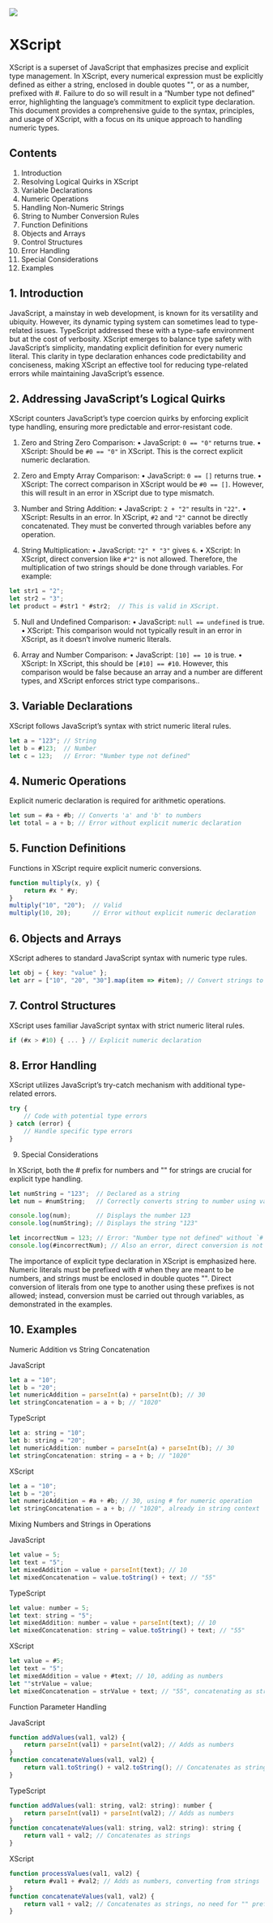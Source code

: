 ![](https://raw.githubusercontent.com/jjcxdev/xscript/5d3dffe4ebf038f60c1616854c9baa5cf37ddfb4/xs.svg)

# XScript
XScript is a superset of JavaScript that emphasizes precise and explicit type management. In XScript, every numerical expression must be explicitly defined as either a string, enclosed in double quotes "", or as a number, prefixed with #. Failure to do so will result in a “Number type not defined” error, highlighting the language’s commitment to explicit type declaration. This document provides a comprehensive guide to the syntax, principles, and usage of XScript, with a focus on its unique approach to handling numeric types.

## Contents

1.	Introduction
2.	Resolving Logical Quirks in XScript
3.	Variable Declarations
4.	Numeric Operations
5.	Handling Non-Numeric Strings
6.	String to Number Conversion Rules
7.	Function Definitions
8.	Objects and Arrays
9.	Control Structures
10.	Error Handling
11.	Special Considerations
12.	Examples

## 1. Introduction

JavaScript, a mainstay in web development, is known for its versatility and ubiquity. However, its dynamic typing system can sometimes lead to type-related issues. TypeScript addressed these with a type-safe environment but at the cost of verbosity. XScript emerges to balance type safety with JavaScript’s simplicity, mandating explicit definition for every numeric literal. This clarity in type declaration enhances code predictability and conciseness, making XScript an effective tool for reducing type-related errors while maintaining JavaScript’s essence.

## 2. Addressing JavaScript’s Logical Quirks

XScript counters JavaScript’s type coercion quirks by enforcing explicit type handling, ensuring more predictable and error-resistant code.

1.	Zero and String Zero Comparison:
	•	JavaScript: `0 == "0"` returns true.
	•	XScript: Should be `#0 == "0"` in XScript. This is the correct explicit numeric declaration.
	
2.	Zero and Empty Array Comparison:
	•	JavaScript: `0 == []` returns true.
	•	XScript: The correct comparison in XScript would be `#0 == []`. However, this will result in an error in XScript due to type mismatch.
	
3.	Number and String Addition:
	•	JavaScript: `2 + "2"` results in `"22"`.
	•	XScript: Results in an error. In XScript, `#2` and `"2"` cannot be directly concatenated. They must be converted through variables before any operation.

4.	String Multiplication:
	•	JavaScript: `"2" * "3"` gives `6`.
	•	XScript: In XScript, direct conversion like `#"2"` is not allowed. Therefore, the multiplication of two strings should be done through variables. For example:
```javascript
let str1 = "2";
let str2 = "3";
let product = #str1 * #str2;  // This is valid in XScript.
```

5.	Null and Undefined Comparison:
	•	JavaScript: `null == undefined` is true.
	•	XScript: This comparison would not typically result in an error in XScript, as it doesn’t involve numeric literals.

6.	Array and Number Comparison:
	•	JavaScript: `[10] == 10` is true.
	•	XScript: In XScript, this should be `[#10] == #10`. However, this comparison would be false because an array and a number are different types, and XScript enforces strict type comparisons..

## 3. Variable Declarations

XScript follows JavaScript’s syntax with strict numeric literal rules.

```javascript
let a = "123"; // String
let b = #123;  // Number
let c = 123;   // Error: "Number type not defined"
```

## 4. Numeric Operations

Explicit numeric declaration is required for arithmetic operations.

```javascript
let sum = #a + #b; // Converts 'a' and 'b' to numbers
let total = a + b; // Error without explicit numeric declaration
```

## 5. Function Definitions

Functions in XScript require explicit numeric conversions.

```javascript
function multiply(x, y) {
    return #x * #y;
}
multiply("10", "20");  // Valid
multiply(10, 20);      // Error without explicit numeric declaration
```

## 6. Objects and Arrays

XScript adheres to standard JavaScript syntax with numeric type rules.

```javascript
let obj = { key: "value" };
let arr = ["10", "20", "30"].map(item => #item); // Convert strings to numbers
```

## 7. Control Structures

XScript uses familiar JavaScript syntax with strict numeric literal rules.

```javascript
if (#x > #10) { ... } // Explicit numeric declaration
```

## 8. Error Handling

XScript utilizes JavaScript’s try-catch mechanism with additional type-related errors.

```javascript
try {
    // Code with potential type errors
} catch (error) {
    // Handle specific type errors
}
```

9. Special Considerations

In XScript, both the # prefix for numbers and "" for strings are crucial for explicit type handling.

```javascript
let numString = "123";  // Declared as a string
let num = #numString;   // Correctly converts string to number using variable

console.log(num);       // Displays the number 123
console.log(numString); // Displays the string "123"

let incorrectNum = 123; // Error: "Number type not defined" without `#`
console.log(#incorrectNum); // Also an error, direct conversion is not allowed
```

The importance of explicit type declaration in XScript is emphasized here. Numeric literals must be prefixed with # when they are meant to be numbers, and strings must be enclosed in double quotes "". Direct conversion of literals from one type to another using these prefixes is not allowed; instead, conversion must be carried out through variables, as demonstrated in the examples.

## 10. Examples

Numeric Addition vs String Concatenation

JavaScript
```javascript
let a = "10";
let b = "20";
let numericAddition = parseInt(a) + parseInt(b); // 30
let stringConcatenation = a + b; // "1020"
```
TypeScript
```javascript
let a: string = "10";
let b: string = "20";
let numericAddition: number = parseInt(a) + parseInt(b); // 30
let stringConcatenation: string = a + b; // "1020"
```
XScript
```javascript
let a = "10";
let b = "20";
let numericAddition = #a + #b; // 30, using # for numeric operation
let stringConcatenation = a + b; // "1020", already in string context
```

Mixing Numbers and Strings in Operations

JavaScript
```javascript
let value = 5;
let text = "5";
let mixedAddition = value + parseInt(text); // 10
let mixedConcatenation = value.toString() + text; // "55"
```
TypeScript
```javascript
let value: number = 5;
let text: string = "5";
let mixedAddition: number = value + parseInt(text); // 10
let mixedConcatenation: string = value.toString() + text; // "55"
```
XScript
```javascript
let value = #5;
let text = "5";
let mixedAddition = value + #text; // 10, adding as numbers
let ""strValue = value;
let mixedConcatenation = strValue + text; // "55", concatenating as strings
```
Function Parameter Handling

JavaScript
```javascript
function addValues(val1, val2) {
    return parseInt(val1) + parseInt(val2); // Adds as numbers
}
function concatenateValues(val1, val2) {
    return val1.toString() + val2.toString(); // Concatenates as strings
}
```
TypeScript
```javascript
function addValues(val1: string, val2: string): number {
    return parseInt(val1) + parseInt(val2); // Adds as numbers
}
function concatenateValues(val1: string, val2: string): string {
    return val1 + val2; // Concatenates as strings
}
```
XScript
```javascript
function processValues(val1, val2) {
    return #val1 + #val2; // Adds as numbers, converting from strings
}
function concatenateValues(val1, val2) {
    return val1 + val2; // Concatenates as strings, no need for "" prefix if already strings
}
```
